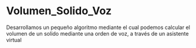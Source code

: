 # Volumen_Solido_Voz
Desarrollamos un pequeño algoritmo mediante el cual podemos calcular el volumen de un solido mediante una orden de voz, a través de un asistente virtual

